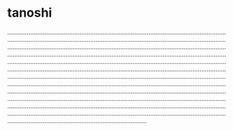 # tanoshi

...............................................................................................................................................................................................................................................................................................................................................................................................................................................................................................................................................................................................................................................................................................................................................................................................................................................................................................................................................................................................................................................................................................................................................................................................................................................................................................................................................................................................................................................................................................................................................................................................................................